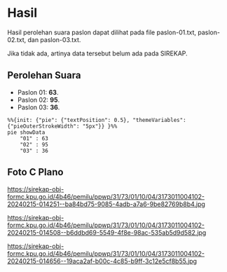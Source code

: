 # Hasil

Hasil perolehan suara paslon dapat dilihat pada file paslon-01.txt, paslon-02.txt, dan paslon-03.txt.

Jika tidak ada, artinya data tersebut belum ada pada SIREKAP.

## Perolehan Suara

 * Paslon 01: **63**.
 * Paslon 02: **95**.
 * Paslon 03: **36**.

```mermaid
%%{init: {"pie": {"textPosition": 0.5}, "themeVariables": {"pieOuterStrokeWidth": "5px"}} }%%
pie showData
    "01" : 63
    "02" : 95
    "03" : 36
```
## Foto C Plano

https://sirekap-obj-formc.kpu.go.id/4b46/pemilu/ppwp/31/73/01/10/04/3173011004102-20240215-014251--ba84bd75-9085-4adb-a7a6-9be82769b8b4.jpg

https://sirekap-obj-formc.kpu.go.id/4b46/pemilu/ppwp/31/73/01/10/04/3173011004102-20240215-014508--b6ddbd69-5549-4f8e-98ac-535ab5d9d582.jpg

https://sirekap-obj-formc.kpu.go.id/4b46/pemilu/ppwp/31/73/01/10/04/3173011004102-20240215-014656--19aca2af-b00c-4c85-b9ff-3c12e5cf8b55.jpg
